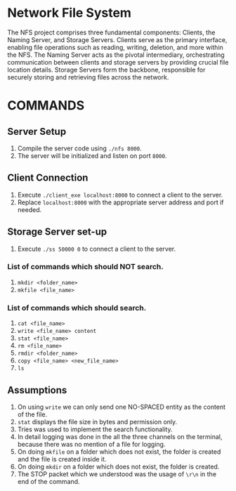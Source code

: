 # Network File System

The NFS project comprises three fundamental components: Clients, the Naming Server, and Storage Servers. Clients serve as the primary interface, enabling file operations such as reading, writing, deletion, and more within the NFS. The Naming Server acts as the pivotal intermediary, orchestrating communication between clients and storage servers by providing crucial file location details. Storage Servers form the backbone, responsible for securely storing and retrieving files across the network. 

# COMMANDS

## Server Setup

1. Compile the server code using `./nfs 8000`.
2. The server will be initialized and listen on port `8000`.

## Client Connection

1. Execute `./client_exe localhost:8000` to connect a client to the server.
2. Replace `localhost:8000` with the appropriate server address and port if needed.

## Storage Server set-up

1. Execute `./ss 50000 0` to connect a client to the server.



### List of commands which should NOT search.

1. `mkdir <folder_name>`
2. `mkfile <file_name>`


### List of commands which should search.
1. `cat <file_name>`
2. `write <file_name> content`
3. `stat <file_name>`
4. `rm <file_name>`
5. `rmdir <folder_name>`
6. `copy <file_name> <new_file_name>`
7. `ls`

## Assumptions

1. On using `write` we can only send one NO-SPACED entity as the content of the file.
2. `stat` displays the file size in bytes and permission only.
3. Tries was used to implement the search functionality.
4. In detail logging was done in the all the three channels on the terminal, because there was no mention of a file for logging.
5. On doing `mkfile` on a folder which does not exist, the folder is created and the file is created inside it.
6. On doing `mkdir` on a folder which does not exist, the folder is created.
6. The STOP packet which we understood was the usage of `\r\n` in the end of the command.

